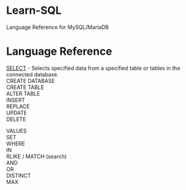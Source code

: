 # Learn-SQL
Language Reference for MySQL/MariaDB

# Language Reference

[SELECT](select.sql) - Selects specified data from a specified table or tables in the connected database.\
CREATE DATABASE\
CREATE TABLE\
ALTER TABLE\
INSERT\
REPLACE\
UPDATE\
DELETE

VALUES\
SET\
WHERE\
IN\
RLIKE / MATCH (search)\
AND\
OR\
DISTINCT\
MAX
